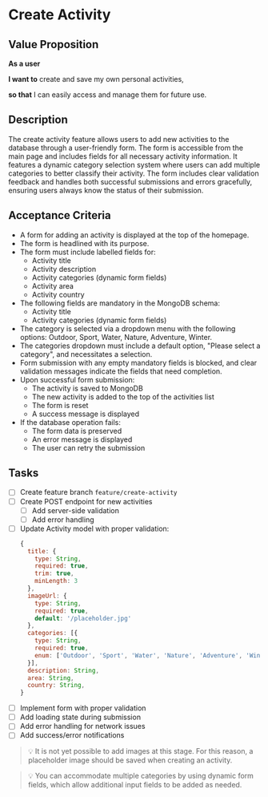 # Create Activity

## Value Proposition

**As a user**

**I want to** create and save my own personal activities,

**so that** I can easily access and manage them for future use.

## Description

The create activity feature allows users to add new activities to the database through a user-friendly form. The form is accessible from the main page and includes fields for all necessary activity information. It features a dynamic category selection system where users can add multiple categories to better classify their activity. The form includes clear validation feedback and handles both successful submissions and errors gracefully, ensuring users always know the status of their submission.

## Acceptance Criteria

- A form for adding an activity is displayed at the top of the homepage.
- The form is headlined with its purpose.
- The form must include labelled fields for:
  - Activity title
  - Activity description
  - Activity categories (dynamic form fields)
  - Activity area
  - Activity country
- The following fields are mandatory in the MongoDB schema:
  - Activity title
  - Activity categories (dynamic form fields)
- The category is selected via a dropdown menu with the following options: Outdoor, Sport, Water, Nature, Adventure, Winter.
- The categories dropdown must include a default option, "Please select a category", and necessitates a selection.
- Form submission with any empty mandatory fields is blocked, and clear validation messages indicate the fields that need completion.
- Upon successful form submission:
  - The activity is saved to MongoDB
  - The new activity is added to the top of the activities list
  - The form is reset
  - A success message is displayed
- If the database operation fails:
  - The form data is preserved
  - An error message is displayed
  - The user can retry the submission

## Tasks

- [ ] Create feature branch `feature/create-activity`
- [ ] Create POST endpoint for new activities
  - [ ] Add server-side validation
  - [ ] Add error handling
- [ ] Update Activity model with proper validation:
  ```javascript
  {
    title: { 
      type: String, 
      required: true,
      trim: true,
      minLength: 3
    },
    imageUrl: { 
      type: String, 
      required: true,
      default: '/placeholder.jpg'
    },
    categories: [{
      type: String,
      required: true,
      enum: ['Outdoor', 'Sport', 'Water', 'Nature', 'Adventure', 'Winter']
    }],
    description: String,
    area: String,
    country: String,
  }
  ```
- [ ] Implement form with proper validation
- [ ] Add loading state during submission
- [ ] Add error handling for network issues
- [ ] Add success/error notifications

> 💡 It is not yet possible to add images at this stage. For this reason, a placeholder image should be saved when creating an activity.

> 💡 You can accommodate multiple categories by using dynamic form fields, which allow additional input fields to be added as needed.